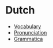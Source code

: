 # Dutch

- [Vocabulary](vocabulary.md)
- [Pronunciation](pronunciation.md)
- [Grammatica](grammatica.md)
